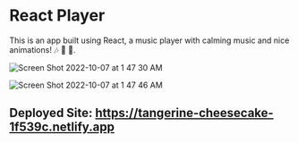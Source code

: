 # React Player

This is an app built using React, a music player with calming music and nice animations! 🎶 🎼 🎵.

![Screen Shot 2022-10-07 at 1 47 30 AM](https://user-images.githubusercontent.com/82245627/194477272-6259b775-3d14-43a9-a68e-02aab9303437.png)

![Screen Shot 2022-10-07 at 1 47 46 AM](https://user-images.githubusercontent.com/82245627/194477332-97ff33c2-8d80-4a95-9e04-085209cf8fa1.png)

## Deployed Site: https://tangerine-cheesecake-1f539c.netlify.app
